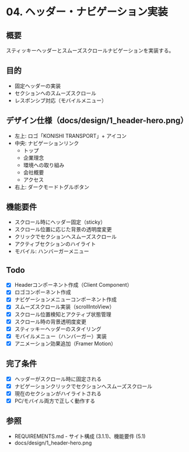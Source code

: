 # 04. ヘッダー・ナビゲーション実装

## 概要
スティッキーヘッダーとスムーズスクロールナビゲーションを実装する。

## 目的
- 固定ヘッダーの実装
- セクションへのスムーズスクロール
- レスポンシブ対応（モバイルメニュー）

## デザイン仕様（docs/design/1_header-hero.png）
- 左上: ロゴ「KONISHI TRANSPORT」+ アイコン
- 中央: ナビゲーションリンク
  - トップ
  - 企業理念
  - 環境への取り組み
  - 会社概要
  - アクセス
- 右上: ダークモードトグルボタン

## 機能要件
- スクロール時にヘッダー固定（sticky）
- スクロール位置に応じた背景の透明度変更
- クリックでセクションへスムーズスクロール
- アクティブセクションのハイライト
- モバイル: ハンバーガーメニュー

## Todo

- [x] Headerコンポーネント作成（Client Component）
- [x] ロゴコンポーネント作成
- [x] ナビゲーションメニューコンポーネント作成
- [x] スムーズスクロール実装（scrollIntoView）
- [x] スクロール位置検知とアクティブ状態管理
- [x] スクロール時の背景透明度変更
- [x] スティッキーヘッダーのスタイリング
- [x] モバイルメニュー（ハンバーガー）実装
- [x] アニメーション効果追加（Framer Motion）

## 完了条件

- [x] ヘッダーがスクロール時に固定される
- [x] ナビゲーションクリックでセクションへスムーズスクロール
- [x] 現在のセクションがハイライトされる
- [x] PC/モバイル両方で正しく動作する

## 参照
- REQUIREMENTS.md - サイト構成 (3.1.1)、機能要件 (5.1)
- docs/design/1_header-hero.png
